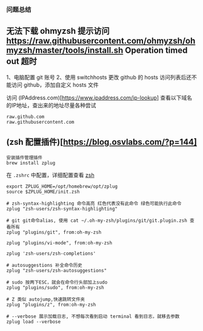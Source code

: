 ### 问题总结

## 无法下载 ohmyzsh 提示访问 https://raw.githubusercontent.com/ohmyzsh/ohmyzsh/master/tools/install.sh Operation timed out 超时

1、电脑配置 git 账号
2、使用 switchhosts 更改 github 的 hosts 访问列表后还不能访问 github，添加自定义 hosts 文件

访问 (IPAddress.com)[https://www.ipaddress.com/ip-lookup] 查看以下域名的IP地址，查出来的地址尽量各种尝试
```
raw.github.com
raw.githubusercontent.com
```

## (zsh 配置插件)[https://blog.osvlabs.com/?p=144]

```shell
安装插件管理插件
brew install zplug

```

在 `.zshrc` 中配置，详细配置查看 [zsh](https://github.com/zplug/zplug)
```shell
export ZPLUG_HOME=/opt/homebrew/opt/zplug
source $ZPLUG_HOME/init.zsh
```

```shell
# zsh-syntax-highlighting 命令高亮 红色代表没有此命令 绿色可能执行此命令
zplug "zsh-users/zsh-syntax-highlighting"

# git git命令alias, 使用 cat ~/.oh-my-zsh/plugins/git/git.plugin.zsh 查看所有
zplug "plugins/git", from:oh-my-zsh

zplug "plugins/vi-mode", from:oh-my-zsh

zplug 'zsh-users/zsh-completions'

# autosuggestions 补全命令历史
zplug "zsh-users/zsh-autosuggestions"

# sudo 按两下ESC，就会在命令行头部加上sudo
zplug "plugins/sudo", from:oh-my-zsh

# Z 类似 autojump,快速跳转文件夹
zplug "plugins/z", from:oh-my-zsh 
```

```shell
# --verbose 展示加载日志, 不想每次看到启动 terminal 看到日志，就移去参数
zplug load --verbose
```